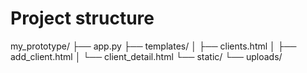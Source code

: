 # Project structure
my_prototype/
├── app.py
├── templates/
│   ├── clients.html
│   ├── add_client.html
│   └── client_detail.html
└── static/
    └── uploads/ 
